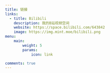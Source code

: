 ```yaml
---
title: 链接
links:
  - title: Bilibili
    description: 我的B站视频空间
    website: https://space.bilibili.com/643842
    image: https://img.mint.moe/bilibili.png
menu:
    main: 
        weight: 5
        params:
            icon: link

comments: true
---
```




